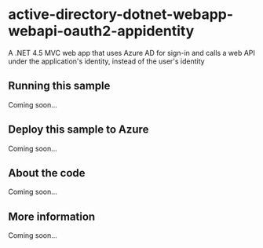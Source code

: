 # active-directory-dotnet-webapp-webapi-oauth2-appidentity
A .NET 4.5 MVC web app that uses Azure AD for sign-in and calls a web API under the application's identity, instead of the user's identity
## Running this sample
Coming soon...
## Deploy this sample to Azure
Coming soon...
## About the code
Coming soon...
## More information
Coming soon...
